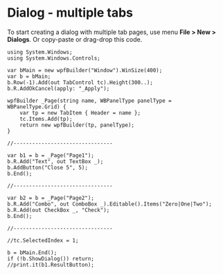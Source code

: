 # Dialog - multiple tabs

To start creating a dialog with multiple tab pages, use menu **File > New > Dialogs**. Or copy-paste or drag-drop this code.

```
using System.Windows;
using System.Windows.Controls;

var bMain = new wpfBuilder("Window").WinSize(400);
var b = bMain;
b.Row(-1).Add(out TabControl tc).Height(300..);
b.R.AddOkCancel(apply: "_Apply");

wpfBuilder _Page(string name, WBPanelType panelType = WBPanelType.Grid) {
	var tp = new TabItem { Header = name };
	tc.Items.Add(tp);
	return new wpfBuilder(tp, panelType);
}

//--------------------------------

var b1 = b = _Page("Page1");
b.R.Add("Text", out TextBox _);
b.AddButton("Close 5", 5);
b.End();

//--------------------------------

var b2 = b = _Page("Page2");
b.R.Add("Combo", out ComboBox _).Editable().Items("Zero|One|Two");
b.R.Add(out CheckBox _, "Check");
b.End();

//--------------------------------

//tc.SelectedIndex = 1;

b = bMain.End();
if (!b.ShowDialog()) return;
//print.it(b1.ResultButton);
```